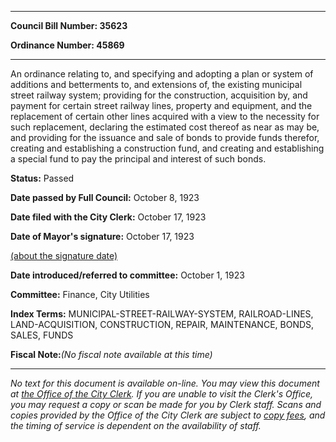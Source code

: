 

********

**Council Bill Number: 35623**
   
**Ordinance Number: 45869**
********

 An ordinance relating to, and specifying and adopting a plan or system of additions and betterments to, and extensions of, the existing municipal street railway system; providing for the construction, acquisition by, and payment for certain street railway lines, property and equipment, and the replacement of certain other lines acquired with a view to the necessity for such replacement, declaring the estimated cost thereof as near as may be, and providing for the issuance and sale of bonds to provide funds therefor, creating and establishing a construction fund, and creating and establishing a special fund to pay the principal and interest of such bonds.

**Status:** Passed
   
**Date passed by Full Council:** October 8, 1923
   
**Date filed with the City Clerk:** October 17, 1923
   
**Date of Mayor's signature:** October 17, 1923
   
[(about the signature date)](/~public/approvaldate.htm)
   
   
   
**Date introduced/referred to committee:** October 1, 1923
   
**Committee:** Finance, City Utilities
   
   
**Index Terms:** MUNICIPAL-STREET-RAILWAY-SYSTEM, RAILROAD-LINES, LAND-ACQUISITION, CONSTRUCTION, REPAIR, MAINTENANCE, BONDS, SALES, FUNDS

**Fiscal Note:**_(No fiscal note available at this time)_
********

_No text for this document is available on-line. You may view this document at [the Office of the City Clerk](http://www.seattle.gov/leg/clerk/contactUs.htm). If you are unable to visit the Clerk's Office, you may request a copy or scan be made for you by Clerk staff. Scans and copies provided by the Office of the City Clerk are subject to [copy fees](http://clerk.seattle.gov/~public/clerkfees.htm), and the timing of service is dependent on the availability of staff._

